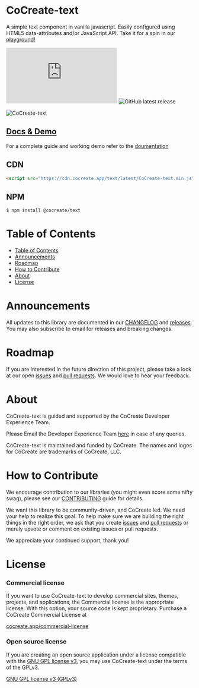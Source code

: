 # CoCreate-text

A simple text component in vanilla javascript. Easily configured using HTML5 data-attributes and/or JavaScript API. Take it for a spin in our [playground!](https://cocreate.app/docs/text)

![GitHub file size in bytes](https://img.shields.io/github/size/CoCreate-app/CoCreate-text/dist/CoCreate-text.min.js?label=minified%20size&style=for-the-badge)
![GitHub latest release](https://img.shields.io/github/v/release/CoCreate-app/CoCreate-text?style=for-the-badge)
<!--![GitHub](https://img.shields.io/github/license/CoCreate-app/CoCreate-text?style=for-the-badge)-->
<!--![GitHub labels](https://img.shields.io/github/labels/CoCreate-app/CoCreate-text/help%20wanted?style=for-the-badge)-->

![CoCreate-text](https://cdn.cocreate.app/docs/CoCreate-text.gif)

## [Docs & Demo](https://cocreate.app/docs/text)

For a complete guide and working demo refer to the [doumentation](https://cocreate.app/docs/text)

## CDN

```html
<script src="https://cdn.cocreate.app/text/latest/CoCreate-text.min.js"></script>
```


## NPM

```shell
$ npm install @cocreate/text
```

# Table of Contents

- [Table of Contents](#table-of-contents)
- [Announcements](#announcements)
- [Roadmap](#roadmap)
- [How to Contribute](#how-to-contribute)
- [About](#about)
- [License](#license)

<a name="announcements"></a>

# Announcements

All updates to this library are documented in our [CHANGELOG](https://github.com/CoCreate-app/CoCreate-text/blob/master/CHANGELOG.md) and [releases](https://github.com/CoCreate-app/CoCreate-text/releases). You may also subscribe to email for releases and breaking changes.

<a name="roadmap"></a>

# Roadmap

If you are interested in the future direction of this project, please take a look at our open [issues](https://github.com/CoCreate-app/CoCreate-text/issues) and [pull requests](https://github.com/CoCreate-app/CoCreate-text/pulls). We would love to hear your feedback.

<a name="about"></a>

# About

CoCreate-text is guided and supported by the CoCreate Developer Experience Team.

Please Email the Developer Experience Team [here](mailto:develop@cocreate.app) in case of any queries.

CoCreate-text is maintained and funded by CoCreate. The names and logos for CoCreate are trademarks of CoCreate, LLC.

<a name="contribute"></a>

# How to Contribute

We encourage contribution to our libraries (you might even score some nifty swag), please see our [CONTRIBUTING](https://github.com/CoCreate-app/CoCreate-text/blob/master/CONTRIBUTING.md) guide for details.

We want this library to be community-driven, and CoCreate led. We need your help to realize this goal. To help make sure we are building the right things in the right order, we ask that you create [issues](https://github.com/CoCreate-app/CoCreate-text/issues) and [pull requests](https://github.com/CoCreate-app/CoCreate-text/pulls) or merely upvote or comment on existing issues or pull requests.

We appreciate your continued support, thank you!

# License

### Commercial license

If you want to use CoCreate-text to develop commercial sites, themes, projects, and applications, the Commercial license is the appropriate license. With this option, your source code is kept proprietary. Purchase a CoCreate Commercial License at 

[cocreate.app/commercial-license](https://cocreate.app/#commercial-license)

### Open source license

If you are creating an open source application under a license compatible with the [GNU GPL license v3](https://www.gnu.org/licenses/gpl-3.0.html), you may use CoCreate-text under the terms of the GPLv3.

[GNU GPL license v3 (GPLv3)](https://github.com/CoCreate-app/CoCreate-text/blob/master/LICENSE)
